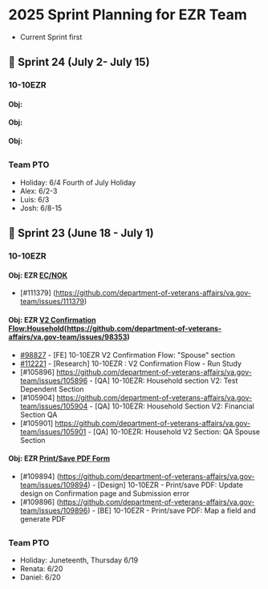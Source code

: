 # 2025 Sprint Planning for EZR Team
- Current Sprint first

## 📆 Sprint 24 (July 2- July 15)

### 10-10EZR

#### Obj: 

#### Obj: 

#### Obj: 

##
### Team PTO
- Holiday: 6/4 Fourth of July Holiday
- Alex: 6/2-3
- Luis: 6/3
- Josh: 6/8-15
  
## 📆 Sprint 23 (June 18 - July 1)

### 10-10EZR

#### Obj: EZR [EC/NOK](https://github.com/department-of-veterans-affairs/va.gov-team/issues/75046)
- [#111379] (https://github.com/department-of-veterans-affairs/va.gov-team/issues/111379)

#### Obj: EZR [V2 Confirmation Flow:Household](https://github.com/department-of-veterans-affairs/va.gov-team/issues/105275)(https://github.com/department-of-veterans-affairs/va.gov-team/issues/98353)
- [#98827](https://github.com/department-of-veterans-affairs/va.gov-team/issues/98827) - [FE] 10-10EZR V2 Confirmation Flow: "Spouse" section
- [#112221](https://github.com/department-of-veterans-affairs/va.gov-team/issues/112221) - [Research] 10-10EZR : V2 Confirmation Flow - Run Study
- [#105896] https://github.com/department-of-veterans-affairs/va.gov-team/issues/105896 - [QA] 10-10EZR: Household section V2: Test Dependent Section
- [#105904] https://github.com/department-of-veterans-affairs/va.gov-team/issues/105904 - [QA] 10-10EZR: Household Section V2: Financial Section QA
- [#105901] https://github.com/department-of-veterans-affairs/va.gov-team/issues/105901 - [QA] 10-10EZR: Household V2 Section: QA Spouse Section

#### Obj: EZR [Print/Save PDF Form](https://github.com/department-of-veterans-affairs/va.gov-team/issues/109746)
- [#109894] (https://github.com/department-of-veterans-affairs/va.gov-team/issues/109894) - [Design] 10-10EZR - Print/save PDF: Update design on Confirmation page and Submission error
- [#109896] (https://github.com/department-of-veterans-affairs/va.gov-team/issues/109896) - [BE] 10-10EZR - Print/save PDF: Map a field and generate PDF

##
### Team PTO
- Holiday: Juneteenth, Thursday 6/19
- Renata: 6/20
- Daniel: 6/20
